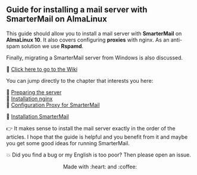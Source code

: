 ## Guide for installing a mail server with SmarterMail on AlmaLinux

This guide should allow you to install a mail server with **SmarterMail** on **AlmaLinux 10**. It also covers configuring **proxies** with nginx. As an anti-spam solution we use **Rspamd**.

Finally, migrating a SmarterMail server from Windows is also discussed.

:link: [Click here to go to the Wiki](../../wiki)

You can jump directly to the chapter that interests you here:

:link: [Preparing the server](../../wiki/Preparing-the-server)<br>
:link: [Installation nginx](../../wiki/Installation-nginx)<br>
:link: [Configuration Proxy for SmarterMail](../../wiki/Configuration-Proxy-for-SmarterMail)<br>

:link: [Installation SmarterMail](../../wiki/Installation-SmarterMail)

:point_right: It makes sense to install the mail server exactly in the order of the articles.
I hope that the guide is helpful and you benefit from it and maybe you get some good ideas for running SmarterMail.

:collision: Did you find a bug or my English is too poor? Then please open an issue.

<p align="center">Made with :heart: and :coffee:</p>
